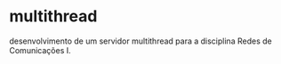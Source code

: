 # multithread
desenvolvimento de um servidor multithread para a disciplina Redes de Comunicações I.
